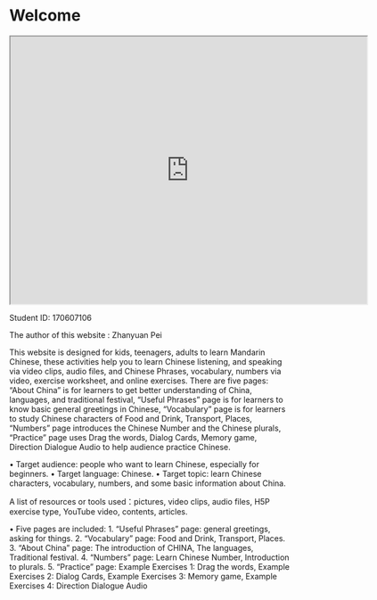 <h1> Welcome </h1>
 
  <iframe src="https://www.google.com/maps/d/embed?mid=1ZB-UFGjr4uyOEjC1BSz_PgtFESh5EusS" width="640" height="480"></iframe>
<p>
 
 Student ID: 170607106 
 </p>
 
 <p>
 The author of this website : Zhanyuan Pei
 </p>
 
<p>  
  This website is designed for kids, teenagers, adults to learn Mandarin Chinese, these activities help you to learn Chinese listening, and speaking via video clips, audio files, and Chinese Phrases, vocabulary, numbers via video, exercise worksheet, and online exercises. There are five pages: “About China” is for learners to get better understanding of China, languages, and traditional festival, “Useful Phrases” page is for learners to know basic general greetings in Chinese, “Vocabulary” page is for learners to study Chinese characters of Food and Drink, Transport, Places, “Numbers” page introduces the Chinese Number and the Chinese plurals, “Practice” page uses Drag the words, Dialog Cards, Memory game, Direction Dialogue Audio to help audience practice Chinese.
  </p>
  
<p>

• Target audience: people who want to learn Chinese, especially for beginners. 
• Target language: Chinese. 
• Target topic: learn Chinese characters, vocabulary, numbers, and some basic information about China.

A list of resources or tools used：pictures, video clips, audio files, H5P exercise type, YouTube video, contents, articles.
  </p>

<p>
• Five pages are included: 
1. “Useful Phrases” page: general greetings, asking for things.
2. “Vocabulary” page: Food and Drink, Transport, Places.
3. “About China” page: The introduction of CHINA, The languages, Traditional festival.
4. “Numbers” page: Learn Chinese Number, Introduction to plurals.
5. “Practice” page: Example Exercises 1: Drag the words, Example Exercises 2: Dialog Cards, Example Exercises 3: Memory game, Example Exercises 4: Direction Dialogue Audio



</p>
